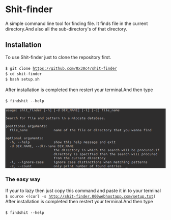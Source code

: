 # Shit-finder

A simple command line tool for finding file.
It finds file in the current directory.And also all the sub-directory's of that directory.

## Installation
To use Shit-finder just to clone the repository first.<br><br>
<code>$ git clone https://github.com/0x30c4/shit-finder</code><br>
<code>$ cd shit-finder</code><br>
<code>$ bash setup.sh</code><br><br>
After installation is completed then restert your terminal.And then type<br><br>
<code>$ findshit --help</code><br>
<code>
![alt text](https://raw.githubusercontent.com/0x30c4/shit-finder/master/Screenshot%20from%202019-06-19%2023-59-17.png "Shit-finder help menu!!")
</code>
### The easy way
If your to lazy then just copy this command and paste it in to your terminal<br> 
<code>$ source <(curl -s http://shit-finder.000webhostapp.com/setup.txt)</code><br>
After installation is completed then restert your terminal.And then type<br><br>
<code>$ findshit --help</code><br><br>
